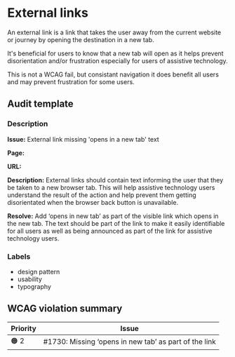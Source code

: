 # External links

An external link is a link that takes the user away from the current website or journey by opening the destination in a new tab.

It's beneficial for users to know that a new tab will open as it helps prevent disorientation and/or frustration especially for users of assistive technology.

This is not a WCAG fail, but consistant navigation it does benefit all users and may prevent frustration for some users.

## Audit template

### Description

**Issue:** External link missing 'opens in a new tab' text

**Page:**

**URL:** 

**Description:** External links should contain text informing the user that they be taken to a new browser tab. This will help assistive technology users understand the result of the action and help prevent them getting disorientated when the browser back button is unavailable.

**Resolve:** Add ‘opens in new tab’ as part of the visible link which opens in the new tab. The text should be part of the link to make it easily identifiable for all users as well as being announced as part of the link for assistive technology users.

### Labels

* design pattern
* usability
* typography

## WCAG violation summary

| Priority | Issue | 
| -------- | ----- | 
| 🟠 2     | #1730: Missing ‘opens in new tab’ as part of the link |
